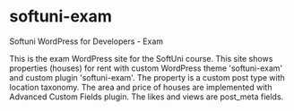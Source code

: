 # softuni-exam
Softuni WordPress for Developers - Exam

This is the exam WordPress site for the SoftUni course.
This site shows properties (houses) for rent with custom
WordPress theme 'softuni-exam' and custom plugin
'softuni-exam'. The property is
a custom post type with location taxonomy.
The area and price of houses are implemented with
Advanced Custom Fields plugin. The likes and
views are post_meta fields.
